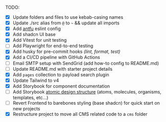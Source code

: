 TODO:

- [x] Update folders and files to use kebab-casing names
- [x] Update ./src alias from `@` to `~` && update all imports
- [x] Add [antfu](https://github.com/antfu/eslint-config) eslint config
- [x] Add shadcn UI base
- [x] Add Vitest for unit testing
- [ ] Add Playwright for end-to-end testing
- [x] Add husky for pre-commit hooks _(lint, format, test)_
- [x] Add a CI/CD pipeline with GitHub Actions
- [ ] Email SMTP setup with SendGrid (add how-to config to README.md)
- [ ] Update README.md with starter project details
- [x] Add `pages` collection to payload search plugin
- [x] Update Tailwind to v4
- [x] Add Storybook for component documentation
- [ ] Add Storybook [atomic design structure](https://ui.makerkit.dev/?path=/story/molecules-alert--alert-component) (atoms, molecules, organisms, templates, etc...)
- [ ] Revert Frontend to barebones styling (base shadcn) for quick start on new projects
- [x] Restructure project to move all CMS related code to a `cms` folder
